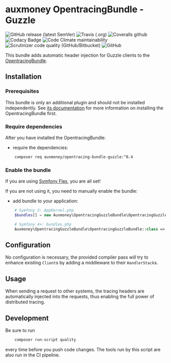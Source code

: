 # auxmoney OpentracingBundle - Guzzle

![GitHub release (latest SemVer)](https://img.shields.io/github/v/release/auxmoney/OpentracingBundle-Guzzle)
![Travis (.org)](https://img.shields.io/travis/auxmoney/OpentracingBundle-Guzzle)
![Coveralls github](https://img.shields.io/coveralls/github/auxmoney/OpentracingBundle-Guzzle)
![Codacy Badge](https://api.codacy.com/project/badge/Grade/aab701199e104bb6bdb247a4bdf7f5f2)
![Code Climate maintainability](https://img.shields.io/codeclimate/maintainability/auxmoney/OpentracingBundle-Guzzle)
![Scrutinizer code quality (GitHub/Bitbucket)](https://img.shields.io/scrutinizer/quality/g/auxmoney/OpentracingBundle-Guzzle)
![GitHub](https://img.shields.io/github/license/auxmoney/OpentracingBundle-Guzzle)

This bundle adds automatic header injection for Guzzle clients to the [OpentracingBundle](https://github.com/auxmoney/OpentracingBundle-core).

## Installation

### Prerequisites

This bundle is only an additional plugin and should not be installed independently. See
[its documentation](https://github.com/auxmoney/OpentracingBundle-core#installation) for more information on installing the OpentracingBundle first.

### Require dependencies

After you have installed the OpentracingBundle:

* require the dependencies:

```bash
    composer req auxmoney/opentracing-bundle-guzzle:^0.4
```

### Enable the bundle

If you are using [Symfony Flex](https://github.com/symfony/flex), you are all set!

If you are not using it, you need to manually enable the bundle:

* add bundle to your application:

```php
    # Symfony 3: AppKernel.php
    $bundles[] = new Auxmoney\OpentracingGuzzleBundle\OpentracingGuzzleBundle();
```

```php
    # Symfony 4+: bundles.php
    Auxmoney\OpentracingGuzzleBundle\OpentracingGuzzleBundle::class => ['all' => true],
```

## Configuration

No configuration is necessary, the provided compiler pass will try to enhance existing `Client`s by adding a middleware to their `HandlerStack`s.

## Usage

When sending a request to other systems, the tracing headers are automatically injected into the requests, thus enabling the full power of distributed tracing.

## Development

Be sure to run

```bash
    composer run-script quality
```

every time before you push code changes. The tools run by this script are also run in the CI pipeline.
